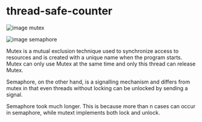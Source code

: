 # thread-safe-counter

![image](https://user-images.githubusercontent.com/59716691/121801532-c518b180-cc72-11eb-84f5-8fd547ece7ad.png)
mutex





![image](https://user-images.githubusercontent.com/59716691/121801540-c9dd6580-cc72-11eb-8285-cc6216943823.png)
semaphore


Mutex is a mutual exclusion technique used to synchronize access to resources and is created with a unique name when the program starts. Mutex can only use Mutex at the same time and only this thread can release Mutex.

Semaphore, on the other hand, is a signalling mechanism and differs from mutex in that even threads without locking can be unlocked by sending a signal.

Semaphore took much longer. 
This is because more than n cases can occur in semaphore, while mutext implements both lock and unlock.
